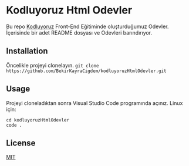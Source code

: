 # Kodluyoruz Html Odevler
Bu repo [Kodluyoruz](https://www.kodluyoruz.org) Front-End Eğitiminde oluşturduğumuz Odevler. İçerisinde bir adet README dosyası ve Odevleri barındırıyor.

## Installation
Öncelikle projeyi clonelayın.
`git clone https://github.com/BekirKayraCigdem/kodluyoruzHtmlOdevler.git`
## Usage
Projeyi cloneladıktan sonra Visual Studio Code programında açınız.
Linux için:
```
cd kodluyoruzHtmlOdevler
code .
```
## License
[MIT](https://choosealicense.com/licenses/mit/)
